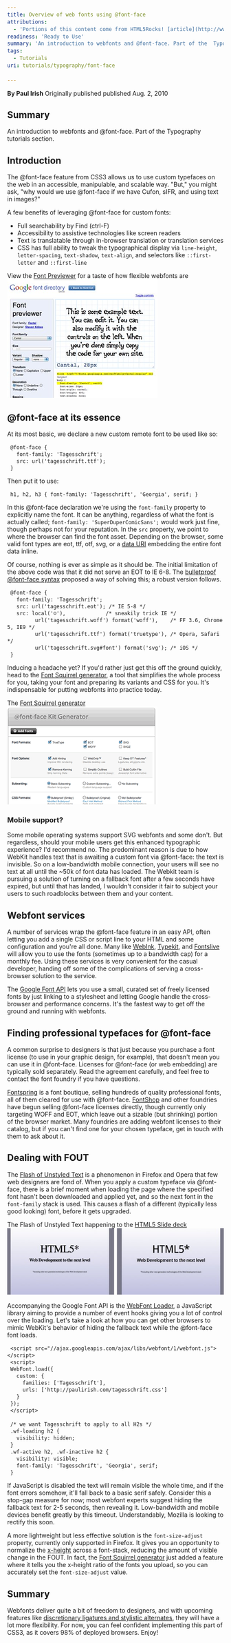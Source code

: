 ```yaml
---
title: Overview of web fonts using @font-face
attributions:
  - 'Portions of this content come from HTML5Rocks! [article](http://www.html5rocks.com/tutorials/webfonts/quick/)'
readiness: 'Ready to Use'
summary: 'An introduction to webfonts and @font-face. Part of the  Typography tutorials section.'
tags:
  - Tutorials
uri: tutorials/typography/font-face

---
```

**By Paul Irish**
Originally published published Aug. 2, 2010

## <span>Summary</span>

An introduction to webfonts and @font-face. Part of the Typography tutorials section.

## <span>Introduction</span>

The @font-face feature from CSS3 allows us to use custom typefaces on the web in an accessible, manipulable, and scalable way. "But," you might ask, "why would we use @font-face if we have Cufon, sIFR, and using text in images?"

A few benefits of leveraging @font-face for custom fonts:

-   Full searchability by Find (ctrl-F)
-   Accessibility to assistive technologies like screen readers
-   Text is translatable through in-browser translation or translation services
-   CSS has full ability to tweak the typographical display via `line-height`, `letter-spacing`, `text-shadow`, `text-align`, and selectors like `::first-letter` and `::first-line`

 View the [Font Previewer](http://code.google.com/webfonts/preview) for a taste of how flexible webfonts are ![ff-previewer.jpg](/assets/public/8/8b/ff-previewer.jpg)

## <span>@font-face at its essence</span>

At its most basic, we declare a new custom remote font to be used like so:

     @font-face {
       font-family: 'Tagesschrift';
       src: url('tagesschrift.ttf');
     }

Then put it to use:

     h1, h2, h3 { font-family: 'Tagesschrift', 'Georgia', serif; }

In this @font-face declaration we're using the `font-family` property to explicitly name the font. It can be anything, regardless of what the font is actually called; `font-family: 'SuperDuperComicSans';` would work just fine, though perhaps not for your reputation. In the `src` property, we point to where the browser can find the font asset. Depending on the browser, some valid font types are eot, ttf, otf, svg, or a [data URI](http://en.wikipedia.org/wiki/Data_URI_scheme) embedding the entire font data inline.

Of course, nothing is ever as simple as it should be. The initial limitation of the above code was that it did not serve an EOT to IE 6-8. The [bulletproof @font-face syntax](http://paulirish.com/2009/bulletproof-font-face-implementation-syntax/) proposed a way of solving this; a robust version follows.

     @font-face {
       font-family: 'Tagesschrift';
       src: url('tagesschrift.eot'); /* IE 5-8 */
       src: local('☺'),             /* sneakily trick IE */
             url('tagesschrift.woff') format('woff'),    /* FF 3.6, Chrome 5, IE9 */
             url('tagesschrift.ttf') format('truetype'), /* Opera, Safari */
             url('tagesschrift.svg#font') format('svg'); /* iOS */
     }

Inducing a headache yet? If you'd rather just get this off the ground quickly, head to the [Font Squirrel generator](http://www.fontsquirrel.com/fontface/generator), a tool that simplifies the whole process for you, taking your font and preparing its variants and CSS for you. It's indispensable for putting webfonts into practice today.

 The [Font Squirrel generator](http://www.fontsquirrel.com/fontface/generator) ![ff-squirrel.png](/assets/public/a/a8/ff-squirrel.png)

### <span>Mobile support?</span>

Some mobile operating systems support SVG webfonts and some don't. But regardless, should your mobile users get this enhanced typographic experience? I'd recommend no. The predominant reason is due to how WebKit handles text that is awaiting a custom font via @font-face: the text is invisible. So on a low-bandwidth mobile connection, your users will see no text at all until the \~50k of font data has loaded. The Webkit team is pursuing a solution of turning on a fallback font after a few seconds have expired, but until that has landed, I wouldn't consider it fair to subject your users to such roadblocks between them and your content.

## <span>Webfont services</span>

A number of services wrap the @font-face feature in an easy API, often letting you add a single CSS or script line to your HTML and some configuration and you're all done. Many like [WebInk](http://www.extensis.com/en/WebINK/), [Typekit](http://typekit.com/), and [Fontslive](http://www.fontslive.com/) will allow you to use the fonts (sometimes up to a bandwidth cap) for a monthly fee. Using these services is very convenient for the casual developer, handing off some of the complications of serving a cross-browser solution to the service.

The [Google Font API](http://code.google.com/apis/webfonts/) lets you use a small, curated set of freely licensed fonts by just linking to a stylesheet and letting Google handle the cross-browser and performance concerns. It's the fastest way to get off the ground and running with webfonts.

## <span>Finding professional typefaces for @font-face</span>

A common surprise to designers is that just because you purchase a font license (to use in your graphic design, for example), that doesn't mean you can use it in @font-face. Licenses for @font-face (or web embedding) are typically sold separately. Read the agreement carefully, and feel free to contact the font foundry if you have questions.

[Fontspring](http://fontspring.com) is a font boutique, selling hundreds of quality professional fonts, all of them cleared for use with @font-face. [FontShop](http://fontshop.com) and other foundries have begun selling @font-face licenses directly, though currently only targeting WOFF and EOT, which leave out a sizable (but shrinking) portion of the browser market. Many foundries are adding webfont licenses to their catalog, but if you can't find one for your chosen typeface, get in touch with them to ask about it.

## <span>Dealing with FOUT</span>

The [Flash of Unstyled Text](http://paulirish.com/2009/fighting-the-font-face-fout/) is a phenomenon in Firefox and Opera that few web designers are fond of. When you apply a custom typeface via @font-face, there is a brief moment when loading the page where the specified font hasn't been downloaded and applied yet, and so the next font in the `font-family` stack is used. This causes a flash of a different (typically less good looking) font, before it gets upgraded.

 The Flash of Unstyled Text happening to the [HTML5 Slide deck](http://slides.html5rocks.com) ![ff-fout.jpg](/assets/public/b/be/ff-fout.jpg)

Accompanying the Google Font API is the [WebFont Loader](http://code.google.com/apis/webfonts/docs/webfont_loader.html), a JavaScript library aiming to provide a number of event hooks giving you a lot of control over the loading. Let's take a look at how you can get other browsers to mimic WebKit's behavior of hiding the fallback text while the @font-face font loads.

     <script src="//ajax.googleapis.com/ajax/libs/webfont/1/webfont.js"></script>
     <script>
     WebFont.load({
       custom: {
         families: ['Tagesschrift'],
         urls: ['http://paulirish.com/tagesschrift.css']
       }
     });
     </script>

     /* we want Tagesschrift to apply to all H2s */
     .wf-loading h2 {
       visibility: hidden;
     }
     .wf-active h2, .wf-inactive h2 {
       visibility: visible;
       font-family: 'Tagesschrift', 'Georgia', serif;
     }

If JavaScript is disabled the text will remain visible the whole time, and if the font errors somehow, it'll fall back to a basic serif safely. Consider this a stop-gap measure for now; most webfont experts suggest hiding the fallback text for 2-5 seconds, then revealing it. Low-bandwidth and mobile devices benefit greatly by this timeout. Understandably, Mozilla is looking to rectify this soon.

A more lightweight but less effective solution is the `font-size-adjust` property, currently only supported in Firefox. It gives you an opportunity to normalize the [x-height](http://en.wikipedia.org/wiki/X-height) across a font-stack, reducing the amount of visible change in the FOUT. In fact, the [Font Squirrel generator](http://www.fontsquirrel.com/fontface/generator) just added a feature where it tells you the x-height ratio of the fonts you upload, so you can accurately set the `font-size-adjust` value.

## <span>Summary</span>

Webfonts deliver quite a bit of freedom to designers, and with upcoming features like [discretionary ligatures and stylistic alternates](http://hacks.mozilla.org/2009/10/font-control-for-designers/), they will have a lot more flexibility. For now, you can feel confident implementing this part of CSS3, as it covers 98% of deployed browsers. Enjoy!

